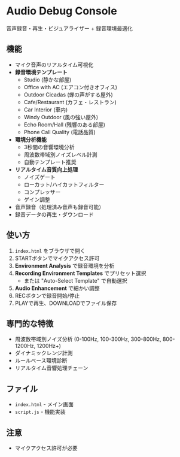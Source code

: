 # Audio Debug Console

音声録音・再生・ビジュアライザー + 録音環境最適化

## 機能

- マイク音声のリアルタイム可視化
- **録音環境テンプレート**
  - Studio (静かな部屋)
  - Office with AC (エアコン付きオフィス)
  - Outdoor Cicadas (蝉の声がする屋外)
  - Cafe/Restaurant (カフェ・レストラン)
  - Car Interior (車内)
  - Windy Outdoor (風の強い屋外)
  - Echo Room/Hall (残響のある部屋)
  - Phone Call Quality (電話品質)
- **環境分析機能**
  - 3秒間の音響環境分析
  - 周波数帯域別ノイズレベル計測
  - 自動テンプレート推奨
- **リアルタイム音質向上処理**
  - ノイズゲート
  - ローカット/ハイカットフィルター
  - コンプレッサー
  - ゲイン調整
- 音声録音（処理済み音声も録音可能）
- 録音データの再生・ダウンロード

## 使い方

1. `index.html` をブラウザで開く
2. STARTボタンでマイクアクセス許可
3. **Environment Analysis** で録音環境を分析
4. **Recording Environment Templates** でプリセット選択
   - または "Auto-Select Template" で自動選択
5. **Audio Enhancement** で細かい調整
6. RECボタンで録音開始/停止
7. PLAYで再生、DOWNLOADでファイル保存

## 専門的な特徴

- 周波数帯域別ノイズ分析 (0-100Hz, 100-300Hz, 300-800Hz, 800-1200Hz, 1200Hz+)
- ダイナミックレンジ計測
- ルールベース環境診断
- リアルタイム音響処理チェーン

## ファイル

- `index.html` - メイン画面
- `script.js` - 機能実装

## 注意

- マイクアクセス許可が必要